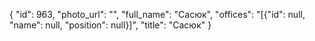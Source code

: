 {
    "id": 963,
    "photo_url": "",
    "full_name": "Сасюк",
    "offices": "[{\"id\": null, \"name\": null, \"position\": null}]",
    "title": "Сасюк"
}